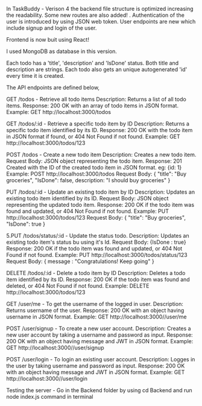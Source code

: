 
In TaskBuddy - Verison 4 the backend file structure is optimized increasing the readability. Some new routes are also added! . Authentication of the user is introduced by using JSON web token. User endpoints are new which include signup and login of the user.

Frontend is now buit using React!

I used MongoDB as database in this version.

Each todo has a 'title', 'description' and 'IsDone' status. Both title and description are strings. Each todo also gets an unique autogenerated 'id' every time it is created.

The API endpoints are defined below,

GET /todos - Retrieve all todo items Description: Returns a list of all todo items. Response: 200 OK with an array of todo items in JSON format. Example: GET http://localhost:3000/todos

GET /todos/:id - Retrieve a specific todo item by ID Description: Returns a specific todo item identified by its ID. Response: 200 OK with the todo item in JSON format if found, or 404 Not Found if not found. Example: GET http://localhost:3000/todos/123

POST /todos - Create a new todo item Description: Creates a new todo item. Request Body: JSON object representing the todo item. Response: 201 Created with the ID of the created todo item in JSON format. eg: {id: 1} Example: POST http://localhost:3000/todos Request Body: { "title": "Buy groceries", "IsDone": false, description: "I should buy groceries" }

PUT /todos/:id - Update an existing todo item by ID Description: Updates an existing todo item identified by its ID. Request Body: JSON object representing the updated todo item. Response: 200 OK if the todo item was found and updated, or 404 Not Found if not found. Example: PUT http://localhost:3000/todos/123 Request Body: { "title": "Buy groceries", "IsDone": true }

5.PUT /todos/status/:id - Update the status todo. Description: Updates an existing todo item's status bu using it's Id. Request Body: {IsDone : true} Response: 200 OK if the todo item was found and updated, or 404 Not Found if not found. Example: PUT http://localhost:3000/todos/status/123 Request Body: { message : "Congratulations! Keep going" }

DELETE /todos/:id - Delete a todo item by ID Description: Deletes a todo item identified by its ID. Response: 200 OK if the todo item was found and deleted, or 404 Not Found if not found. Example: DELETE http://localhost:3000/todos/123

GET /user/me - To get the username of the logged in user. Description: Returns username of the user. Response: 200 OK with an object having username in JSON format. Example: GET http://localhost:3000//user/me

POST /user/signup - To create a new user account. Description: Creates a new user account by taking a username and password as input. Response: 200 OK with an object having message and JWT in JSON format. Example: GET http://localhost:3000//user/signup

POST /user/login - To login an existing user account. Description: Logges in the user by taking username and password as input. Response: 200 OK with an object having message and JWT in JSON format. Example: GET http://localhost:3000//user/login

Testing the server - Go in the Backend folder by using cd Backend and run node index.js command in terminal
